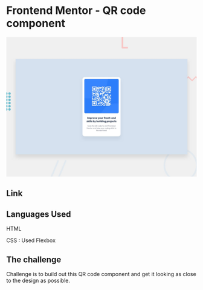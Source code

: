 # Frontend Mentor - QR code component

![Design preview for the QR code component coding challenge](./design/desktop-preview.jpg)

## Link

## Languages Used

HTML

CSS : Used Flexbox

## The challenge

Challenge is to build out this QR code component and get it looking as close to the design as possible.
